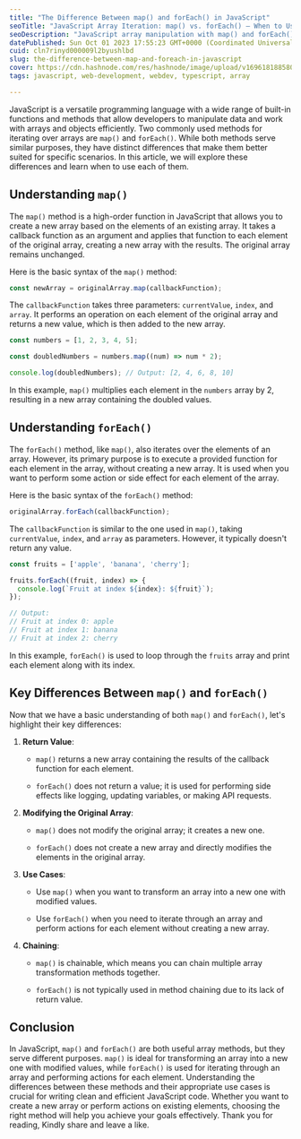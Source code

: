 ```yaml
---
title: "The Difference Between map() and forEach() in JavaScript"
seoTitle: "JavaScript Array Iteration: map() vs. forEach() – When to Use Each"
seoDescription: "JavaScript array manipulation with map() and forEach(). Understand the differences and make informed choices. Learn when to transform or iterate effectively"
datePublished: Sun Oct 01 2023 17:55:23 GMT+0000 (Coordinated Universal Time)
cuid: cln7rinyd000009l2byushlbd
slug: the-difference-between-map-and-foreach-in-javascript
cover: https://cdn.hashnode.com/res/hashnode/image/upload/v1696181885808/1cc86704-6c38-48b7-8d5d-387cf2369cbd.png
tags: javascript, web-development, webdev, typescript, array

---
```


JavaScript is a versatile programming language with a wide range of built-in functions and methods that allow developers to manipulate data and work with arrays and objects efficiently. Two commonly used methods for iterating over arrays are `map()` and `forEach()`. While both methods serve similar purposes, they have distinct differences that make them better suited for specific scenarios. In this article, we will explore these differences and learn when to use each of them.

## **Understanding** `map()`

The `map()` method is a high-order function in JavaScript that allows you to create a new array based on the elements of an existing array. It takes a callback function as an argument and applies that function to each element of the original array, creating a new array with the results. The original array remains unchanged.

Here is the basic syntax of the `map()` method:

```javascript
const newArray = originalArray.map(callbackFunction);
```

The `callbackFunction` takes three parameters: `currentValue`, `index`, and `array`. It performs an operation on each element of the original array and returns a new value, which is then added to the new array.

```javascript
const numbers = [1, 2, 3, 4, 5];

const doubledNumbers = numbers.map((num) => num * 2);

console.log(doubledNumbers); // Output: [2, 4, 6, 8, 10]
```

In this example, `map()` multiplies each element in the `numbers` array by 2, resulting in a new array containing the doubled values.

## **Understanding** `forEach()`

The `forEach()` method, like `map()`, also iterates over the elements of an array. However, its primary purpose is to execute a provided function for each element in the array, without creating a new array. It is used when you want to perform some action or side effect for each element of the array.

Here is the basic syntax of the `forEach()` method:

```javascript
originalArray.forEach(callbackFunction);
```

The `callbackFunction` is similar to the one used in `map()`, taking `currentValue`, `index`, and `array` as parameters. However, it typically doesn't return any value.

```javascript
const fruits = ['apple', 'banana', 'cherry'];

fruits.forEach((fruit, index) => {
  console.log(`Fruit at index ${index}: ${fruit}`);
});

// Output:
// Fruit at index 0: apple
// Fruit at index 1: banana
// Fruit at index 2: cherry
```

In this example, `forEach()` is used to loop through the `fruits` array and print each element along with its index.

## **Key Differences Between** `map()` and `forEach()`

Now that we have a basic understanding of both `map()` and `forEach()`, let's highlight their key differences:

1. **Return Value**:
    
    * `map()` returns a new array containing the results of the callback function for each element.
        
    * `forEach()` does not return a value; it is used for performing side effects like logging, updating variables, or making API requests.
        
2. **Modifying the Original Array**:
    
    * `map()` does not modify the original array; it creates a new one.
        
    * `forEach()` does not create a new array and directly modifies the elements in the original array.
        
3. **Use Cases**:
    
    * Use `map()` when you want to transform an array into a new one with modified values.
        
    * Use `forEach()` when you need to iterate through an array and perform actions for each element without creating a new array.
        
4. **Chaining**:
    
    * `map()` is chainable, which means you can chain multiple array transformation methods together.
        
    * `forEach()` is not typically used in method chaining due to its lack of return value.
        

## **Conclusion**

In JavaScript, `map()` and `forEach()` are both useful array methods, but they serve different purposes. `map()` is ideal for transforming an array into a new one with modified values, while `forEach()` is used for iterating through an array and performing actions for each element. Understanding the differences between these methods and their appropriate use cases is crucial for writing clean and efficient JavaScript code. Whether you want to create a new array or perform actions on existing elements, choosing the right method will help you achieve your goals effectively. Thank you for reading, Kindly share and leave a like.